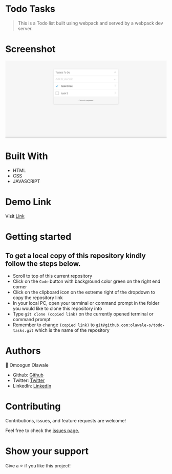 # Todo Tasks

> This is a Todo list built using webpack and served by a webpack dev server.

# Screenshot
![screenshot](https://github.com/olawale-o/todo-tasks/blob/main/src/assets/todo-list-screenshot.png?raw=true")
# Built With

- HTML
- CSS
- JAVASCRIPT

# Demo Link
Visit [Link](https://olawale-o.github.io/todo-tasks/dist)

# Getting started

## To get a local copy of this repository kindly follow the steps below.
- Scroll to top of this current repository
- Click on the `Code` button with background color green on the right end corner
- Click on the clipboard icon on the extreme right of the dropdown to copy the repository link
- In your local PC, open your terminal or command prompt in the folder you would like to clone this repository into
- Type `git clone (copied link)` on the currently opened terminal or command prompt
- Remember to change `(copied link)` to `git@github.com:olawale-o/todo-tasks.git` which is the name of the repository

# Authors

:bust_in_silhouette: Omoogun Olawale

- Github: [Github](https://github.com/olawale-o)
- Twitter: [Twitter](https://twitter.com/ibreaktherules)
- LinkedIn: [LinkedIn](https://www.linkedin.com/in/olawale-omoogun-330a051b1/)

# Contributing
Contributions, issues, and feature requests are welcome!

Feel free to check the [issues page.](https://github.com/olawale-o/todo-tasks/issues)

# Show your support
Give a :star: if you like this project!